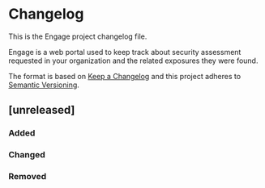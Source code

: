 # Changelog
This is the Engage project changelog file. 

Engage is a web portal used to keep track about security assessment requested
in your organization and the related exposures they were found.

The format is based on [Keep a Changelog](http://keepachangelog.com/en/1.0.0/)
and this project adheres to [Semantic Versioning](http://semver.org/spec/v2.0.0.html).

## [unreleased]

### Added
### Changed
### Removed


